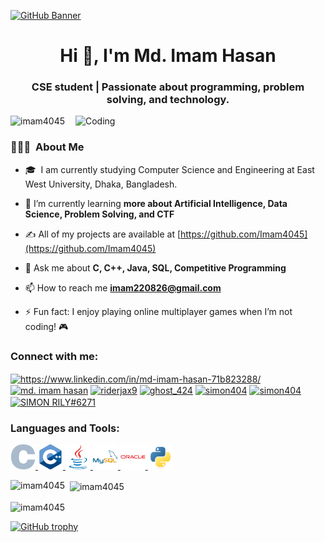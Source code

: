 [![GitHub Banner](https://images-wixmp-ed30a86b8c4ca887773594c2.wixmp.com/f/c83c004e-1370-4756-88e5-4071de797088/de0dib6-0d584820-45d9-49c8-a54d-a33b98ac8372.gif?token=eyJ0eXAiOiJKV1QiLCJhbGciOiJIUzI1NiJ9.eyJzdWIiOiJ1cm46YXBwOjdlMGQxODg5ODIyNjQzNzNhNWYwZDQxNWVhMGQyNmUwIiwiaXNzIjoidXJuOmFwcDo3ZTBkMTg4OTgyMjY0MzczYTVmMGQ0MTVlYTBkMjZlMCIsIm9iaiI6W1t7InBhdGgiOiJcL2ZcL2M4M2MwMDRlLTEzNzAtNDc1Ni04OGU1LTQwNzFkZTc5NzA4OFwvZGUwZGliNi0wZDU4NDgyMC00NWQ5LTQ5YzgtYTU0ZC1hMzNiOThhYzgzNzIuZ2lmIn1dXSwiYXVkIjpbInVybjpzZXJ2aWNlOmZpbGUuZG93bmxvYWQiXX0.oIKwFOK9Aqd8E2YOv8KDWQoSyNhyM_7E6T34Td20ZKE)](https://github.com/Imam4045)
<h1 align="center">Hi 👋, I'm Md. Imam Hasan</h1>
<h3 align="center">CSE student | Passionate about programming, problem solving, and technology.</h3>
<img align="right" alt="Coding" width="400" src="https://camo.githubusercontent.com/2366b34bb903c09617990fb5fff4622f3e941349e846ddb7e73df872a9d21233/68747470733a2f2f63646e2e6472696262626c652e636f6d2f75736572732f3733303730332f73637265656e73686f74732f363538313234332f6176656e746f2e676966">

<p align="left"> <img src="https://komarev.com/ghpvc/?username=imam4045&label=Profile%20views&color=0e75b6&style=flat" alt="imam4045" /> </p>

### 👨🏻‍💻 &nbsp;About Me

- 🎓 &nbsp;I am currently studying Computer Science and Engineering at East West University, Dhaka, Bangladesh.

- 🌱 I’m currently learning **more about Artificial Intelligence, Data Science, Problem Solving, and CTF**

- ✍️ All of my projects are available at [https://github.com/Imam4045](https://github.com/Imam4045)

- 💬 Ask me about **C, C++, Java, SQL, Competitive Programming**

- 📫 How to reach me **imam220826@gmail.com**

- ⚡ Fun fact: I enjoy playing online multiplayer games when I’m not coding! 🎮

<h3 align="left">Connect with me:</h3>
<p align="left">
<a href="https://www.linkedin.com/in/md-imam-hasan-71b823288/" target="blank"><img align="center" src="https://raw.githubusercontent.com/rahuldkjain/github-profile-readme-generator/master/src/images/icons/Social/linked-in-alt.svg" alt="https://www.linkedin.com/in/md-imam-hasan-71b823288/" height="30" width="40" /></a>
<a href="https://www.facebook.com/imam.hasan456" target="blank"><img align="center" src="https://raw.githubusercontent.com/rahuldkjain/github-profile-readme-generator/master/src/images/icons/Social/facebook.svg" alt="md. imam hasan" height="30" width="40" /></a>
<a href="https://www.instagram.com/riderjax9/" target="blank"><img align="center" src="https://raw.githubusercontent.com/rahuldkjain/github-profile-readme-generator/master/src/images/icons/Social/instagram.svg" alt="riderjax9" height="30" width="40" /></a>
<a href="https://www.codechef.com/users/ghost_424" target="blank"><img align="center" src="https://cdn.jsdelivr.net/npm/simple-icons@3.1.0/icons/codechef.svg" alt="ghost_424" height="30" width="40" /></a>
<a href="https://codeforces.com/profile/simon404" target="blank"><img align="center" src="https://raw.githubusercontent.com/rahuldkjain/github-profile-readme-generator/master/src/images/icons/Social/codeforces.svg" alt="simon404" height="30" width="40" /></a>
<a href="https://www.leetcode.com/simon404" target="blank"><img align="center" src="https://raw.githubusercontent.com/rahuldkjain/github-profile-readme-generator/master/src/images/icons/Social/leet-code.svg" alt="simon404" height="30" width="40" /></a>
<a href="https://discord.gg/ghost265" target="blank"><img align="center" src="https://raw.githubusercontent.com/rahuldkjain/github-profile-readme-generator/master/src/images/icons/Social/discord.svg" alt="SIMON RILY#6271" height="30" width="40" /></a>
</p>

<h3 align="left">Languages and Tools:</h3>
<p align="left"> <a href="https://www.cprogramming.com/" target="_blank" rel="noreferrer"> <img src="https://raw.githubusercontent.com/devicons/devicon/master/icons/c/c-original.svg" alt="c" width="40" height="40"/> </a> <a href="https://www.w3schools.com/cpp/" target="_blank" rel="noreferrer"> <img src="https://raw.githubusercontent.com/devicons/devicon/master/icons/cplusplus/cplusplus-original.svg" alt="cplusplus" width="40" height="40"/> </a> <a href="https://www.java.com" target="_blank" rel="noreferrer"> <img src="https://raw.githubusercontent.com/devicons/devicon/master/icons/java/java-original.svg" alt="java" width="40" height="40"/> </a> <a href="https://www.mysql.com/" target="_blank" rel="noreferrer"> <img src="https://raw.githubusercontent.com/devicons/devicon/master/icons/mysql/mysql-original-wordmark.svg" alt="mysql" width="40" height="40"/> </a> <a href="https://www.oracle.com/" target="_blank" rel="noreferrer"> <img src="https://raw.githubusercontent.com/devicons/devicon/master/icons/oracle/oracle-original.svg" alt="oracle" width="40" height="40"/> </a> <a href="https://www.python.org" target="_blank" rel="noreferrer"> <img src="https://raw.githubusercontent.com/devicons/devicon/master/icons/python/python-original.svg" alt="python" width="40" height="40"/> </a> </p>

<p>
  <img align="left" src="https://github-readme-stats-eight-theta.vercel.app/api/top-langs/?username=imam4045&layout=compact&langs_count=8&theme=tokyonight" alt="imam4045" />
</p>

<p>&nbsp;
  <img align="center" src="https://github-readme-stats-eight-theta.vercel.app/api?username=imam4045&show_icons=true&theme=tokyonight&include_all_commits=true&count_private=true" alt="imam4045" />
</p>

<p>
  <img align="center" src="https://github-readme-streak-stats.herokuapp.com/?user=imam4045&theme=TokyoNight" alt="imam4045" />
</p>

[![GitHub trophy](https://github-profile-trophy.vercel.app/?username=imam4045&theme=onedark)](https://github.com/ryo-ma/github-profile-trophy)
